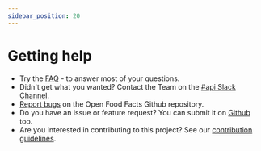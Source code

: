 ```yaml
---
sidebar_position: 20
---
```


# Getting help

<!-- vale Google.We = NO -->

- Try the [FAQ](https://support.openfoodfacts.org/help/en-gb/12-api) - to answer most of your questions.
- Didn't get what you wanted? Contact the Team on the [#api Slack Channel](https://slack.openfoodfacts.org/).
- [Report bugs](https://github.com/openfoodfacts/openfoodfacts-server/issues/new/choose) on the Open Food Facts Github repository.
- Do you have an issue or feature request? You can submit it on [Github](https://github.com/openfoodfacts/openfoodfacts-server/issues/new) too.
- Are you interested in contributing to this project? See our [contribution guidelines](https://github.com/openfoodfacts/openfoodfacts-server/blob/main/CONTRIBUTING.md).

<!-- vale Google.We = YES -->

